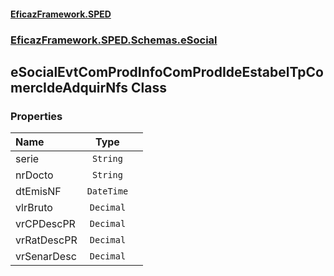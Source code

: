 #### [EficazFramework.SPED](EficazFrameworkSPED.md 'EficazFramework SPED')
### [EficazFramework.SPED.Schemas.eSocial](EficazFramework.SPED.Schemas.eSocial.md 'EficazFramework.SPED.Schemas.eSocial')

## eSocialEvtComProdInfoComProdIdeEstabelTpComercIdeAdquirNfs Class
### Properties

| Name | Type | |
| :--- | :---: | :--- |
| serie | `String` |  |
| nrDocto | `String` |  |
| dtEmisNF | `DateTime` |  |
| vlrBruto | `Decimal` |  |
| vrCPDescPR | `Decimal` |  |
| vrRatDescPR | `Decimal` |  |
| vrSenarDesc | `Decimal` |  |
